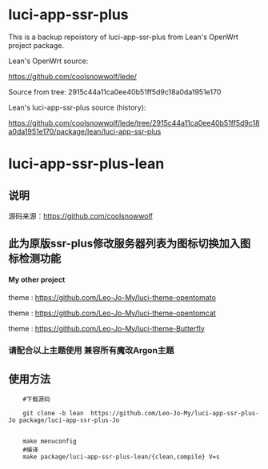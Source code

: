 
# luci-app-ssr-plus

This is a backup repoistory of luci-app-ssr-plus from Lean's OpenWrt project package.

Lean's OpenWrt source:

<https://github.com/coolsnowwolf/lede/>

Source from tree: 2915c44a11ca0ee40b51ff5d9c18a0da1951e170

Lean's luci-app-ssr-plus source (history):

<https://github.com/coolsnowwolf/lede/tree/2915c44a11ca0ee40b51ff5d9c18a0da1951e170/package/lean/luci-app-ssr-plus>

# luci-app-ssr-plus-lean

## 说明
   源码来源：https://github.com/coolsnowwolf

 
## 此为原版ssr-plus修改服务器列表为图标切换加入图标检测功能

#### My other project
      
theme : https://github.com/Leo-Jo-My/luci-theme-opentomato

theme : https://github.com/Leo-Jo-My/luci-theme-opentomcat

theme : https://github.com/Leo-Jo-My/luci-theme-Butterfly

### 请配合以上主题使用 兼容所有魔改Argon主题

## 使用方法
```Brach
    #下载源码
    
    git clone -b lean  https://github.com/Leo-Jo-My/luci-app-ssr-plus-Jo package/luci-app-ssr-plus-Jo
 
 
    make menuconfig
    #编译
    make package/luci-app-ssr-plus-lean/{clean,compile} V=s
    


